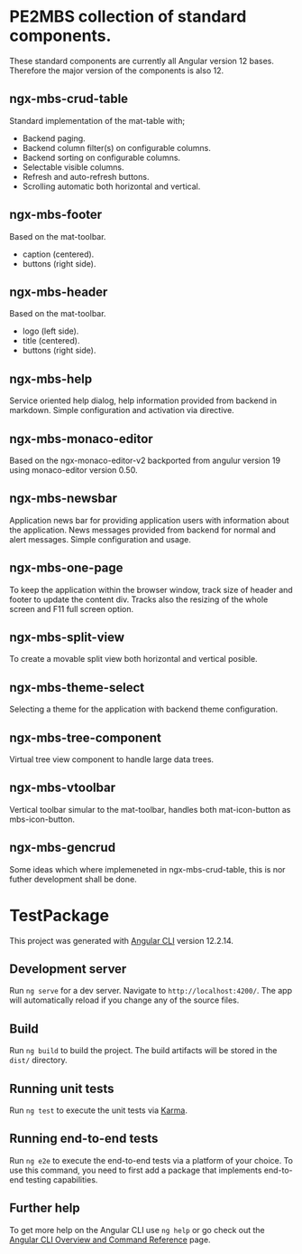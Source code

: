 # PE2MBS collection of standard components.
These standard components are currently all Angular version 12 bases. Therefore the major version of the components is also 12. 


## ngx-mbs-crud-table
Standard implementation of the mat-table with;
* Backend paging.
* Backend column filter(s) on configurable columns.
* Backend sorting on configurable columns.
* Selectable visible columns.
* Refresh and auto-refresh buttons.
* Scrolling automatic both horizontal and vertical.


## ngx-mbs-footer
Based on the mat-toolbar. 
* caption (centered).
* buttons (right side).


## ngx-mbs-header
Based on the mat-toolbar. 
* logo (left side).
* title (centered).
* buttons (right side).


## ngx-mbs-help
Service oriented help dialog, help information provided from backend in markdown. Simple configuration and activation via directive.


## ngx-mbs-monaco-editor
Based on the ngx-monaco-editor-v2 backported from angulur version 19 using monaco-editor version 0.50.


## ngx-mbs-newsbar
Application news bar for providing application users with information about the application. News messages provided from backend for normal and alert messages. Simple configuration and usage.


## ngx-mbs-one-page
To keep the application within the browser window, track size of header and footer to update the content div. Tracks also the resizing of the whole screen and F11 full screen option.  


## ngx-mbs-split-view
To create a movable split view both horizontal and vertical posible. 

## ngx-mbs-theme-select
Selecting a theme for the application with backend theme configuration.

## ngx-mbs-tree-component
Virtual tree view component to handle large data trees. 


## ngx-mbs-vtoolbar
Vertical toolbar simular to the mat-toolbar, handles both mat-icon-button as mbs-icon-button.


## ngx-mbs-gencrud
Some ideas which where implemeneted in ngx-mbs-crud-table, this is nor futher development shall be done. 


# TestPackage

This project was generated with [Angular CLI](https://github.com/angular/angular-cli) version 12.2.14.

## Development server

Run `ng serve` for a dev server. Navigate to `http://localhost:4200/`. The app will automatically reload if you change any of the source files.

## Build

Run `ng build` to build the project. The build artifacts will be stored in the `dist/` directory.

## Running unit tests

Run `ng test` to execute the unit tests via [Karma](https://karma-runner.github.io).

## Running end-to-end tests

Run `ng e2e` to execute the end-to-end tests via a platform of your choice. To use this command, you need to first add a package that implements end-to-end testing capabilities.

## Further help

To get more help on the Angular CLI use `ng help` or go check out the [Angular CLI Overview and Command Reference](https://angular.io/cli) page.
